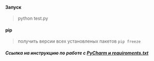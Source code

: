 #### Запуск    
> python test.py    

#### pip
> получить версии всех установленых пакетов ```pip freeze```

##### Ссылка на инструкцию по работе с [PyCharm и requiroments.txt](https://www.jetbrains.com/help/pycharm/managing-dependencies.html#create-requirements)
